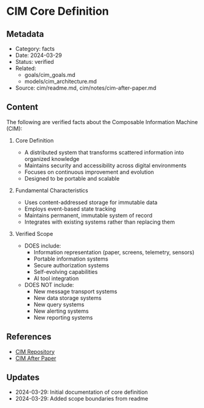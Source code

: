 # CIM Core Definition

## Metadata
- Category: facts
- Date: 2024-03-29
- Status: verified
- Related: 
  - goals/cim_goals.md
  - models/cim_architecture.md
- Source: cim/readme.md, cim/notes/cim-after-paper.md

## Content

The following are verified facts about the Composable Information Machine (CIM):

1. Core Definition
   - A distributed system that transforms scattered information into organized knowledge
   - Maintains security and accessibility across digital environments
   - Focuses on continuous improvement and evolution
   - Designed to be portable and scalable

2. Fundamental Characteristics
   - Uses content-addressed storage for immutable data
   - Employs event-based state tracking
   - Maintains permanent, immutable system of record
   - Integrates with existing systems rather than replacing them

3. Verified Scope
   - DOES include:
     - Information representation (paper, screens, telemetry, sensors)
     - Portable information systems
     - Secure authorization systems
     - Self-evolving capabilities
     - AI tool integration
   - DOES NOT include:
     - New message transport systems
     - New data storage systems
     - New query systems
     - New alerting systems
     - New reporting systems

## References
- [CIM Repository](../cim/readme.md)
- [CIM After Paper](../cim/notes/cim-after-paper.md)

## Updates
- 2024-03-29: Initial documentation of core definition
- 2024-03-29: Added scope boundaries from readme 